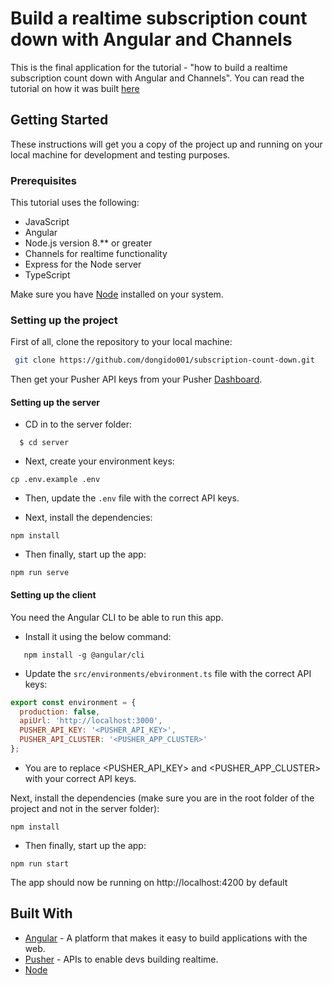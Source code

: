 # Build a realtime subscription count down with Angular and Channels

This is the final application for the tutorial - "how to build a realtime subscription count down with Angular and Channels". You can read the tutorial on how it was built [here](https://pusher.com/tutorials/)


## Getting Started 

These instructions will get you a copy of the project up and running on your local machine for development and testing purposes.

### Prerequisites

This tutorial uses the following:

- JavaScript
- Angular
- Node.js version 8.** or greater
- Channels for realtime functionality
- Express for the Node server
- TypeScript

Make sure you have [Node](https://nodejs.org/) installed on your system.

### Setting up the project

First of all, clone the repository to your local machine:

```sh
 git clone https://github.com/dongido001/subscription-count-down.git
```

Then get your Pusher API keys from your Pusher [Dashboard](https://dashboard.pusher.com/).

#### Setting up the server

 - CD in to the server folder:

```
  $ cd server
```

- Next, create your environment keys:

```
cp .env.example .env
```

- Then, update the `.env` file with the correct API keys.

- Next, install the dependencies:

```
npm install
```

- Then finally, start up the app:

```
npm run serve
```

#### Setting up the client 

You need the Angular CLI to be able to run this app. 

- Install it using the below command:

```
   npm install -g @angular/cli
```

- Update the `src/environments/ebvironment.ts` file with the correct API keys:

```js
export const environment = {
  production: false,
  apiUrl: 'http://localhost:3000',
  PUSHER_API_KEY: '<PUSHER_API_KEY>',
  PUSHER_API_CLUSTER: '<PUSHER_APP_CLUSTER>'
};
```

- You are to replace <PUSHER_API_KEY> and <PUSHER_APP_CLUSTER> with your correct API keys.

Next, install the dependencies (make sure you are in the root folder of the project and not in the server folder):

```
npm install
```

- Then finally, start up the app:

```
npm run start
```

The app should now be running on http://localhost:4200 by default

## Built With

* [Angular](https://angular.io/) - A platform that makes it easy to build applications with the web.
* [Pusher](https://pusher.com/) - APIs to enable devs building realtime.
* [Node](https://nodejs.org/)